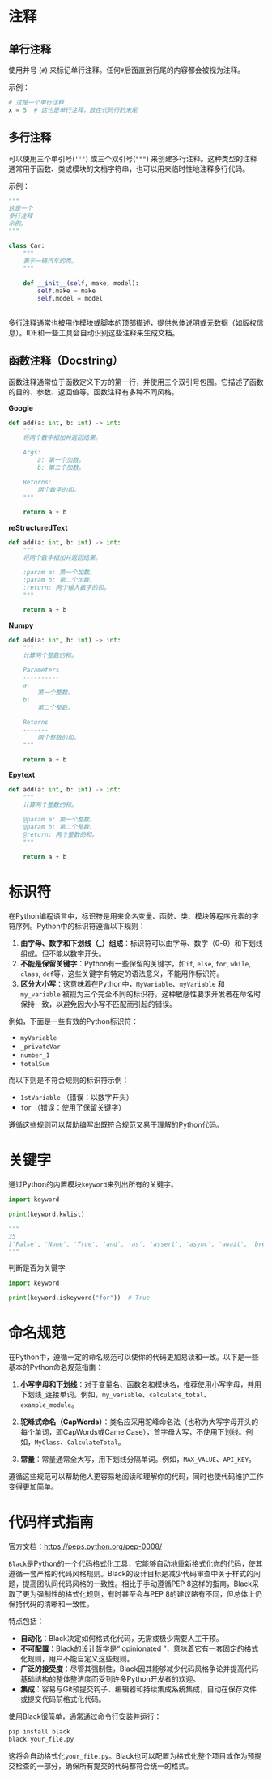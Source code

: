 # 注释

## 单行注释

使用井号 (`#`) 来标记单行注释。任何`#`后面直到行尾的内容都会被视为注释。

示例：
```python
# 这是一个单行注释
x = 5  # 这也是单行注释，放在代码行的末尾
```



## 多行注释

可以使用三个单引号(`'''`) 或三个双引号(`"""`) 来创建多行注释。这种类型的注释通常用于函数、类或模块的文档字符串，也可以用来临时性地注释多行代码。

示例：
```python
"""
这是一个
多行注释
示例。
"""

class Car:
    """
    表示一辆汽车的类。
    """
    
    def __init__(self, make, model):
        self.make = make
        self.model = model
   
```

多行注释通常也被用作模块或脚本的顶部描述，提供总体说明或元数据（如版权信息）。IDE和一些工具会自动识别这些注释来生成文档。



## 函数注释（Docstring）

函数注释通常位于函数定义下方的第一行，并使用三个双引号包围。它描述了函数的目的、参数、返回值等。函数注释有多种不同风格。



**Google**

```python
def add(a: int, b: int) -> int:
    """
    将两个数字相加并返回结果。

    Args:
        a: 第一个加数。
        b: 第二个加数。

    Returns:
        两个数字的和。
    """
    
    return a + b

```





**reStructuredText**

```python
def add(a: int, b: int) -> int:
    """
    将两个数字相加并返回结果。

    :param a: 第一个加数。
    :param b: 第二个加数。
    :return: 两个输入数字的和。
    """
    
    return a + b

```



**Numpy**

```python
def add(a: int, b: int) -> int:
    """
    计算两个整数的和。

    Parameters
    ----------
    a:
        第一个整数。
    b:
        第二个整数。

    Returns
    -------
        两个整数的和。
    """

    return a + b

```



**Epytext**

```python
def add(a: int, b: int) -> int:
    """
    计算两个整数的和。

    @param a: 第一个整数。
    @param b: 第二个整数。
    @return: 两个整数的和。
    """
    
    return a + b

```





# 标识符

在Python编程语言中，标识符是用来命名变量、函数、类、模块等程序元素的字符序列。Python中的标识符遵循以下规则：

1. **由字母、数字和下划线（_）组成**：标识符可以由字母、数字（0-9）和下划线组成。但不能以数字开头。
2. **不能是保留关键字**：Python有一些保留的关键字，如`if`, `else`, `for`, `while`, `class`, `def`等，这些关键字有特定的语法意义，不能用作标识符。
3. **区分大小写**：这意味着在Python中，`MyVariable`、`myVariable` 和 `my_variable` 被视为三个完全不同的标识符。这种敏感性要求开发者在命名时保持一致，以避免因大小写不匹配而引起的错误。

例如，下面是一些有效的Python标识符：

- `myVariable`
- `_privateVar`
- `number_1`
- `totalSum`

而以下则是不符合规则的标识符示例：

- `1stVariable` （错误：以数字开头）
- `for` （错误：使用了保留关键字）

遵循这些规则可以帮助编写出既符合规范又易于理解的Python代码。





# 关键字

通过Python的内置模块`keyword`来列出所有的关键字。

```python
import keyword

print(keyword.kwlist)

"""
35
['False', 'None', 'True', 'and', 'as', 'assert', 'async', 'await', 'break', 'class', 'continue', 'def', 'del', 'elif', 'else', 'except', 'finally', 'for', 'from', 'global', 'if', 'import', 'in', 'is', 'lambda', 'nonlocal', 'not', 'or', 'pass', 'raise', 'return', 'try', 'while', 'with', 'yield']
"""
```



判断是否为关键字

```python
import keyword

print(keyword.iskeyword("for"))  # True
```





# 命名规范

在Python中，遵循一定的命名规范可以使你的代码更加易读和一致。以下是一些基本的Python命名规范指南：

1. **小写字母和下划线**：对于变量名、函数名和模块名，推荐使用小写字母，并用下划线`_`连接单词。例如，`my_variable`、`calculate_total`、`example_module`。

2. **驼峰式命名（CapWords）**：类名应采用驼峰命名法（也称为大写字母开头的每个单词，即CapWords或CamelCase），首字母大写，不使用下划线。例如，`MyClass`、`CalculateTotal`。

3. **常量**：常量通常全大写，用下划线分隔单词。例如，`MAX_VALUE`、`API_KEY`。

   

遵循这些规范可以帮助他人更容易地阅读和理解你的代码，同时也使代码维护工作变得更加简单。



# 代码样式指南

官方文档：https://peps.python.org/pep-0008/



`Black`是Python的一个代码格式化工具，它能够自动地重新格式化你的代码，使其遵循一套严格的代码风格规则。Black的设计目标是减少代码审查中关于样式的问题，提高团队间代码风格的一致性。相比于手动遵循PEP 8这样的指南，Black采取了更为强制性的格式化规则，有时甚至会与PEP 8的建议略有不同，但总体上仍保持代码的清晰和一致性。

特点包括：

- **自动化**：Black决定如何格式化代码，无需或极少需要人工干预。
- **不可配置**：Black的设计哲学是“ opinionated ”，意味着它有一套固定的格式化规则，用户不能自定义这些规则。
- **广泛的接受度**：尽管其强制性，Black因其能够减少代码风格争论并提高代码基础结构的整体整洁度而受到许多Python开发者的欢迎。
- **集成**：容易与Git预提交钩子、编辑器和持续集成系统集成，自动在保存文件或提交代码前格式化代码。

使用Black很简单，通常通过命令行安装并运行：

```bash
pip install black
black your_file.py
```

这将会自动格式化`your_file.py`。Black也可以配置为格式化整个项目或作为预提交检查的一部分，确保所有提交的代码都符合统一的格式。